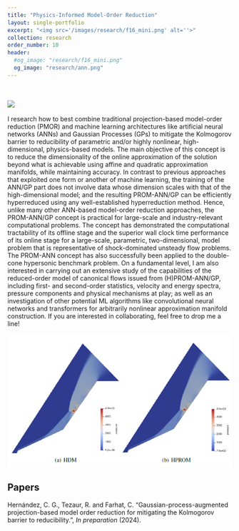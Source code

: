 ```yaml
---
title: "Physics-Informed Model-Order Reduction"
layout: single-portfolio
excerpt: "<img src='/images/research/f16_mini.png' alt=''>"
collection: research
order_number: 10
header: 
  #og_image: "research/f16_mini.png"
  og_image: "research/ann.png"
---
```


<nbsp>
<br/><br/>

<img src='/images/f16_.png'>

I research how to best combine traditional projection-based model-order reduction (PMOR) and machine learning architectures like artificial neural networks
 (ANNs) and Gaussian Processes (GPs) to mitigate the Kolmogorov barrier to reducibility of parametric and/or highly nonlinear, high-dimensional, 
physics-based models. The main objective of this concept is to reduce the dimensionality of the online approximation of the solution beyond what is 
achievable using affine and quadratic approximation manifolds, while maintaining accuracy. In contrast to previous approaches that exploited one form or 
another of machine learning, the training of the ANN/GP part does not involve data whose dimension scales with that of the high-dimensional model; and the 
resulting PROM-ANN/GP can be efficiently hyperreduced using any well-established hyperreduction method. Hence, unlike many other ANN-based model-order 
reduction approaches, the PROM-ANN/GP concept is practical for large-scale and industry-relevant computational problems. The concept has demonstrated
 the computational tractability of its offline stage and the superior wall clock time performance of its online stage for a large-scale, parametric, 
two-dimensional, model problem that is representative of shock-dominated unsteady flow problems. The PROM-ANN concept has also successfully been applied 
to the double-cone hypersonic benchmark problem. On a fundamental level, I am also interested in carrying out an extensive study of the capabilities of 
the reduced-order model of canonical flows issued from (H)PROM-ANN/GP, including first- and second-order statistics, velocity and energy spectra, pressure
components and physical mechanisms at play; as well as an investigation of other potential ML algorithms like convolutional neural networks and transformers
for arbitrarily nonlinear approximation manifold construction. If you are interested in collaborating, feel free to drop me a line!

<img src='/images/mach9.7pressure.png'>

## Papers

Hernández, C. G., Tezaur, R. and Farhat, C. “Gaussian-process-augmented projection-based model order reduction for mitigating the Kolmogorov barrier to
reducibility.”, *In preparation* (2024).